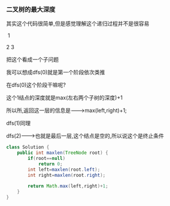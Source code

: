 ### 二叉树的最大深度

其实这个代码很简单,但是感觉理解这个递归过程并不是很容易

​	1

2	  3

把这个看成一个子问题

我可以想成dfs(0)就是第一个阶段依次类推

在dfs(0)这个阶段干嘛呢?

这个1结点的深度就是max(左右两个子树的深度)+1

所以所,返回这一层的信息是--->max(left,right)+1;

dfs(1)同理

dfs(2)--->也就是最后一层,这个结点是空的,所以说这个是终止条件

```java
class Solution {
    public int maxlen(TreeNode root) {
        if(root==null)
            return 0;
        int left=maxlen(root.left);
        int right=maxlen(root.right);
        
        return Math.max(left,right)+1;
    }
}
```

